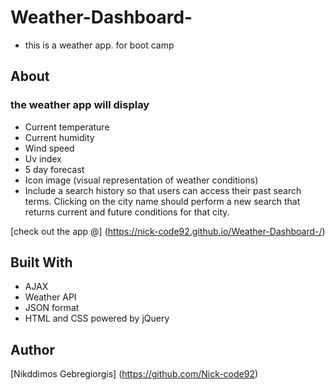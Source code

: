 # Weather-Dashboard-

* this is a weather app. for boot camp

## About

   ### the weather app will display 

  * Current temperature
  *  Current humidity
  *  Wind speed
  *  Uv index
  *  5 day forecast 
  * Icon image (visual representation of weather conditions)
  * Include a search history so that users can access their past search terms. Clicking on the city name should perform a new search that returns current and future conditions for that city. 

  [check out the app @] (https://nick-code92.github.io/Weather-Dashboard-/)
  
## Built With
* AJAX
* Weather API
* JSON format
* HTML and CSS powered by jQuery

## Author
[Nikddimos Gebregiorgis] (https://github.com/Nick-code92)